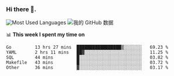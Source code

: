 ### Hi there 👋. 

<!-- **runtu666/runtu666** is a ✨ _special_ ✨ repository because its `README.md` (this file) appears on your GitHub profile. -->


![Most Used Languages](https://github-readme-stats.vercel.app/api/top-langs/?username=runtu666&theme=cobalt&layout=compact&hide=javascript,html)
![我的 GitHub 数据](https://github-readme-stats.vercel.app/api?username=runtu666&show_icons=true&theme=cobalt&count_private=true&line_height=20)


📊 **This week I spent my time on**
<!--START_SECTION:waka-->
```text
Go         13 hrs 27 mins  █████████████████▒░░░░░░░   69.23 % 
YAML       2 hrs 11 mins   ██▓░░░░░░░░░░░░░░░░░░░░░░   11.25 % 
SQL        44 mins         █░░░░░░░░░░░░░░░░░░░░░░░░   03.82 % 
Makefile   43 mins         █░░░░░░░░░░░░░░░░░░░░░░░░   03.72 % 
Other      36 mins         ▓░░░░░░░░░░░░░░░░░░░░░░░░   03.17 % 
```
<!--END_SECTION:waka-->


[comment]: <> (Here are some ideas to get you started:)

[comment]: <> (- 🔭 I’m currently working on tal)

[comment]: <> (- 🌱 I’m currently learning devops)

[comment]: <> (- 👯 I’m looking to collaborate on ...)

[comment]: <> (- 🤔 I’m looking for help with ...)

[comment]: <> (- 💬 Ask me about ...)

[comment]: <> (- 📫 How to reach me: ...)

[comment]: <> (- 😄 Pronouns: ...)

[comment]: <> (- ⚡ Fun fact: ...)
